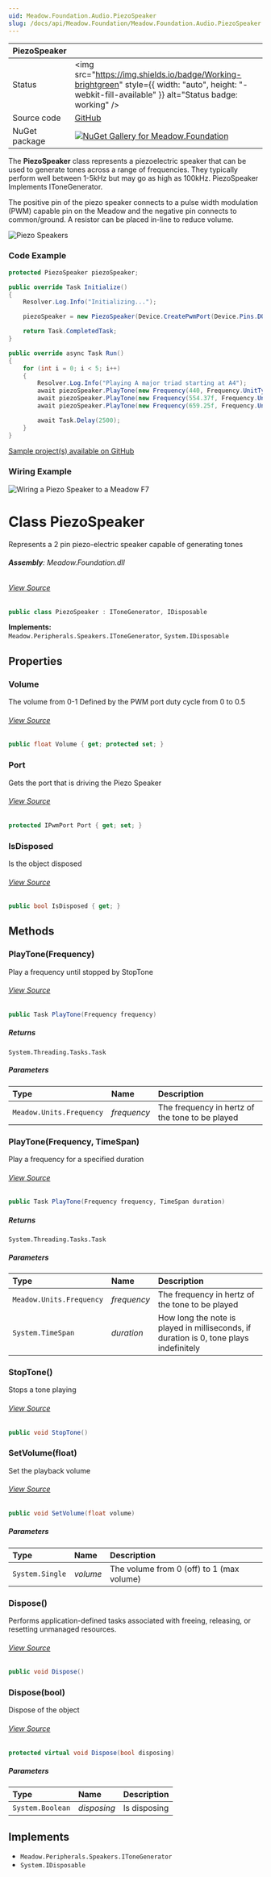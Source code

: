 ```yaml
---
uid: Meadow.Foundation.Audio.PiezoSpeaker
slug: /docs/api/Meadow.Foundation/Meadow.Foundation.Audio.PiezoSpeaker
---
```


| PiezoSpeaker | |
|--------|--------|
| Status | <img src="https://img.shields.io/badge/Working-brightgreen" style={{ width: "auto", height: "-webkit-fill-available" }} alt="Status badge: working" /> |
| Source code | [GitHub](https://github.com/WildernessLabs/Meadow.Foundation/tree/main/Source/Meadow.Foundation.Core/Speakers) |
| NuGet package | <a href="https://www.nuget.org/packages/Meadow.Foundation/" target="_blank"><img src="https://img.shields.io/nuget/v/Meadow.Foundation.svg?label=Meadow.Foundation" alt="NuGet Gallery for Meadow.Foundation" /></a> |

The **PiezoSpeaker** class represents a piezoelectric speaker that can be used to generate tones across a range of frequencies. They typically perform well between 1-5kHz but may go as high as 100kHz. PiezoSpeaker Implements IToneGenerator.

The positive pin of the piezo speaker connects to a pulse width modulation (PWM) capable pin on the Meadow and the negative pin connects to common/ground. A resistor can be placed in-line to reduce volume.

![Piezo Speakers](/API_Assets/Meadow.Foundation.Audio.PiezoSpeaker/img_PiezoSpeaker.jpg)

### Code Example

```csharp
protected PiezoSpeaker piezoSpeaker;

public override Task Initialize()
{
    Resolver.Log.Info("Initializing...");

    piezoSpeaker = new PiezoSpeaker(Device.CreatePwmPort(Device.Pins.D05, new Frequency(100, Frequency.UnitType.Hertz)));

    return Task.CompletedTask;
}

public override async Task Run()
{
    for (int i = 0; i < 5; i++)
    {
        Resolver.Log.Info("Playing A major triad starting at A4");
        await piezoSpeaker.PlayTone(new Frequency(440, Frequency.UnitType.Hertz), TimeSpan.FromMilliseconds(500)); //A
        await piezoSpeaker.PlayTone(new Frequency(554.37f, Frequency.UnitType.Hertz), TimeSpan.FromMilliseconds(500)); //C#
        await piezoSpeaker.PlayTone(new Frequency(659.25f, Frequency.UnitType.Hertz), TimeSpan.FromMilliseconds(500)); //E

        await Task.Delay(2500);
    }
}

```

[Sample project(s) available on GitHub](https://github.com/WildernessLabs/Meadow.Foundation/tree/main/Source/Meadow.Foundation.Core.Samples/Audio.PiezoSpeaker_Sample)

### Wiring Example

![Wiring a Piezo Speaker to a Meadow F7](/API_Assets/Meadow.Foundation.Audio.PiezoSpeaker/PiezoSpeaker_Fritzing.svg)

# Class PiezoSpeaker
Represents a 2 pin piezo-electric speaker capable of generating tones

###### **Assembly**: Meadow.Foundation.dll
###### [View Source](https://github.com/WildernessLabs/Meadow.Foundation/blob/main/Source/Meadow.Foundation.Core/Speakers/PiezoSpeaker.cs#L12)
```csharp title="Declaration"
public class PiezoSpeaker : IToneGenerator, IDisposable
```
**Implements:**  
`Meadow.Peripherals.Speakers.IToneGenerator`, `System.IDisposable`

## Properties
### Volume
The volume from 0-1 
Defined by the PWM port duty cycle from 0 to 0.5
###### [View Source](https://github.com/WildernessLabs/Meadow.Foundation/blob/main/Source/Meadow.Foundation.Core/Speakers/PiezoSpeaker.cs#L18)
```csharp title="Declaration"
public float Volume { get; protected set; }
```
### Port
Gets the port that is driving the Piezo Speaker
###### [View Source](https://github.com/WildernessLabs/Meadow.Foundation/blob/main/Source/Meadow.Foundation.Core/Speakers/PiezoSpeaker.cs#L23)
```csharp title="Declaration"
protected IPwmPort Port { get; set; }
```
### IsDisposed
Is the object disposed
###### [View Source](https://github.com/WildernessLabs/Meadow.Foundation/blob/main/Source/Meadow.Foundation.Core/Speakers/PiezoSpeaker.cs#L30)
```csharp title="Declaration"
public bool IsDisposed { get; }
```
## Methods
### PlayTone(Frequency)
Play a frequency until stopped by StopTone
###### [View Source](https://github.com/WildernessLabs/Meadow.Foundation/blob/main/Source/Meadow.Foundation.Core/Speakers/PiezoSpeaker.cs#L73)
```csharp title="Declaration"
public Task PlayTone(Frequency frequency)
```

##### Returns

`System.Threading.Tasks.Task`

##### Parameters

| Type | Name | Description |
|:--- |:--- |:--- |
| `Meadow.Units.Frequency` | *frequency* | The frequency in hertz of the tone to be played |

### PlayTone(Frequency, TimeSpan)
Play a frequency for a specified duration
###### [View Source](https://github.com/WildernessLabs/Meadow.Foundation/blob/main/Source/Meadow.Foundation.Core/Speakers/PiezoSpeaker.cs#L83)
```csharp title="Declaration"
public Task PlayTone(Frequency frequency, TimeSpan duration)
```

##### Returns

`System.Threading.Tasks.Task`

##### Parameters

| Type | Name | Description |
|:--- |:--- |:--- |
| `Meadow.Units.Frequency` | *frequency* | The frequency in hertz of the tone to be played |
| `System.TimeSpan` | *duration* | How long the note is played in milliseconds, if duration is 0, tone plays indefinitely |

### StopTone()
Stops a tone playing
###### [View Source](https://github.com/WildernessLabs/Meadow.Foundation/blob/main/Source/Meadow.Foundation.Core/Speakers/PiezoSpeaker.cs#L110)
```csharp title="Declaration"
public void StopTone()
```
### SetVolume(float)
Set the playback volume
###### [View Source](https://github.com/WildernessLabs/Meadow.Foundation/blob/main/Source/Meadow.Foundation.Core/Speakers/PiezoSpeaker.cs#L119)
```csharp title="Declaration"
public void SetVolume(float volume)
```

##### Parameters

| Type | Name | Description |
|:--- |:--- |:--- |
| `System.Single` | *volume* | The volume from 0 (off) to 1 (max volume) |

### Dispose()
Performs application-defined tasks associated with freeing, releasing, or resetting unmanaged resources.
###### [View Source](https://github.com/WildernessLabs/Meadow.Foundation/blob/main/Source/Meadow.Foundation.Core/Speakers/PiezoSpeaker.cs#L130)
```csharp title="Declaration"
public void Dispose()
```
### Dispose(bool)
Dispose of the object
###### [View Source](https://github.com/WildernessLabs/Meadow.Foundation/blob/main/Source/Meadow.Foundation.Core/Speakers/PiezoSpeaker.cs#L140)
```csharp title="Declaration"
protected virtual void Dispose(bool disposing)
```

##### Parameters

| Type | Name | Description |
|:--- |:--- |:--- |
| `System.Boolean` | *disposing* | Is disposing |


## Implements

* `Meadow.Peripherals.Speakers.IToneGenerator`
* `System.IDisposable`
